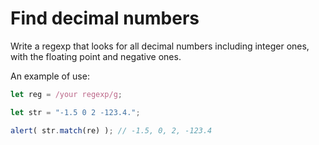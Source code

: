 # Find decimal numbers

Write a regexp that looks for all decimal numbers including integer ones, with the floating point and negative ones.

An example of use:

```js
let reg = /your regexp/g;

let str = "-1.5 0 2 -123.4.";

alert( str.match(re) ); // -1.5, 0, 2, -123.4
```
